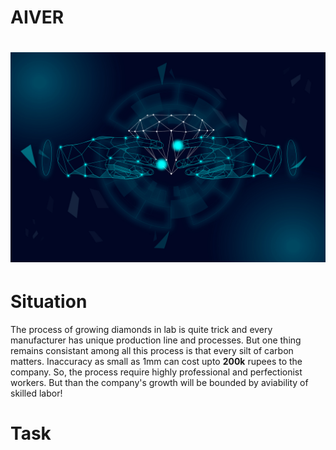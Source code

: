 <h1>AIVER <h1>
<img src="./data/banner.jpg"/>

<h1>Situation</h1>

The process of growing diamonds in lab is quite trick and every manufacturer has unique production line and processes. 
But one thing remains consistant among all this process is that every silt of carbon matters. Inaccuracy as small as 1mm can cost upto <b>200k</b> rupees to the company. 
So, the process require highly professional and perfectionist workers. But than the company's growth will be bounded by aviability of skilled labor!
  
<h1>Task</h1>
  
  
